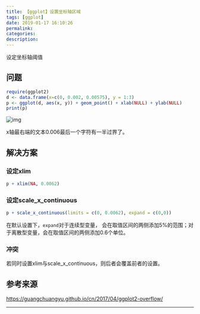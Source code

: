```yaml
---
title: 【ggplot】设置坐标轴区域
tags: [ggplot]
date: 2019-01-17 16:10:26
permalink:
categories:
description:
---
```

<p class="description">设定坐标轴阈值</p>

<!-- more -->

## 问题

```R
require(ggplot2)
d <- data.frame(x=c(0, 0.002, 0.00575), y = 1:3)
p <- ggplot(d, aes(x, y)) + geom_point() + xlab(NULL) + ylab(NULL)
print(p)
```

![img](https://guangchuangyu.github.io/blog_images/Bioconductor/ggtree/geom_text_files/figure-markdown_strict/unnamed-chunk-1-1.png)

x轴最右端的文本0.006最后一个字符有一半过界了。

## 解决方案

### 设定xlim

```R
p + xlim(NA, 0.0062)
```

### 设定scale_x_continuous

```R
p + scale_x_continuous(limits = c(0, 0.0062), expand = c(0,0))
```

在默认设置下，`expand`对于连续型变量， 会在取值区间的两侧添加5%的范围；对于离散型变量，会在取值区间的两侧添加0.6个单位。

### 冲突

若同时设置xlim与scale_x_continuous，则后者会覆盖前者的设置。

## 参考来源

https://guangchuangyu.github.io/cn/2017/04/ggplot2-overflow/

<hr />